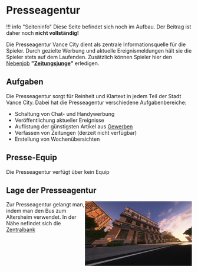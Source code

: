 # Presseagentur

!!! info "Seiteninfo" 
      Diese Seite befindet sich noch im Aufbau. Der Beitrag ist daher noch **nicht vollständig!**
      
Die Presseagentur Vance City dient als zentrale Informationsquelle für die Spieler. Durch gezielte Werbung und aktuelle Ereignismeldungen hält sie die Spieler stets auf dem Laufenden.
Zusätzlich können Spieler hier den [Nebenjob](../../pages/nebenjobs/nebenjobs.md) **"[Zeitungsjunge](../../pages/nebenjobs/zeitungsjunge.md)"** erledigen.

## Aufgaben

Die Presseagentur sorgt für Reinheit und Klartext in jedem Teil der Stadt Vance City. Dabei hat die Presseagentur verschiedene Aufgabenbereiche:

* Schaltung von Chat- und Handywerbung
* Veröffentlichung aktueller Ereignisse
* Auflistung der günstigsten Artikel aus [Gewerben](../../pages/biz/business.md)
* Verfassen von Zeitungen (derzeit nicht verfügbar)
* Erstellung von Wochenübersichten


## Presse-Equip

Die Presseagentur verfügt über kein Equip

## Lage der Presseagentur
<img align="right" width="290" eight="290" src="../../../assets/image/fraktionen/presseagenturHQ.png">

Zur Presseagentur gelangt man, indem man den Bus zum Altersheim verwendet. In der Nähe nefindet sich die [Zentralbank](../../pages/orte/zentralbank.md)
